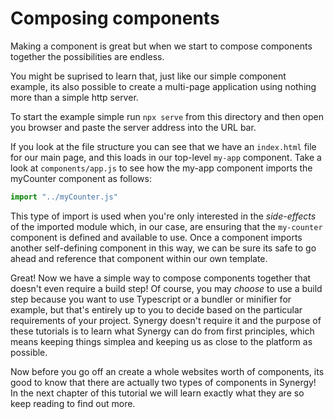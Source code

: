 # Composing components

Making a component is great but when we start to compose components together the possibilities are endless.

You might be suprised to learn that, just like our simple component example, its also possible to create a multi-page application using nothing more than a simple http server.

To start the example simple run `npx serve` from this directory and then open you browser and paste the server address into the URL bar.

If you look at the file structure you can see that we have an `index.html` file for our main page, and this loads in our top-level `my-app` component. Take a look at `components/app.js` to see how the my-app component imports the myCounter component as follows:

```js
import "../myCounter.js"
```

This type of import is used when you're only interested in the _side-effects_ of the imported module which, in our case, are ensuring that the `my-counter` component is defined and available to use. Once a component imports another self-defining component in this way, we can be sure its safe to go ahead and reference that component within our own template.

Great! Now we have a simple way to compose components together that doesn't even require a build step! Of course, you may _choose_ to use a build step because you want to use Typescript or a bundler or minifier for example, but that's entirely up to you to decide based on the particular requirements of your project. Synergy doesn't require it and the purpose of these tutorials is to learn what Synergy can do from first principles, which means keeping things simplea and keeping us as close to the platform as possible.

Now before you go off an create a whole websites worth of components, its good to know that there are actually two types of components in Synergy! In the next chapter of this tutorial we will learn exactly what they are so keep reading to find out more.
